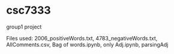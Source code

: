 # csc7333
group1 project

Files used: 
2006_positiveWords.txt, 
4783_negativeWords.txt, 
AllComments.csv, 
Bag of words.ipynb, 
only Adj.ipynb, 
parsingAdj


